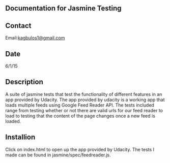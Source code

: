 Documentation for Jasmine Testing
---------------------------

Contact
-------
Email:kagbulos1@gmail.com

Date
----
6/1/15

Description
-----------
A suite of jasmine tests that test the functionality of different features in an app provided by Udacity. The app provided by udacity is a working app that loads multiple feeds using Google Feed Reader API. The tests included range from testing whether or not there are valid urls for our feed reader to load to testing that the content of the page changes once a new feed is loaded.

Installion
----------
Click on index.html to open up the app provided by Udacity. The tests I made can be found in jasmine/spec/feedreader.js.